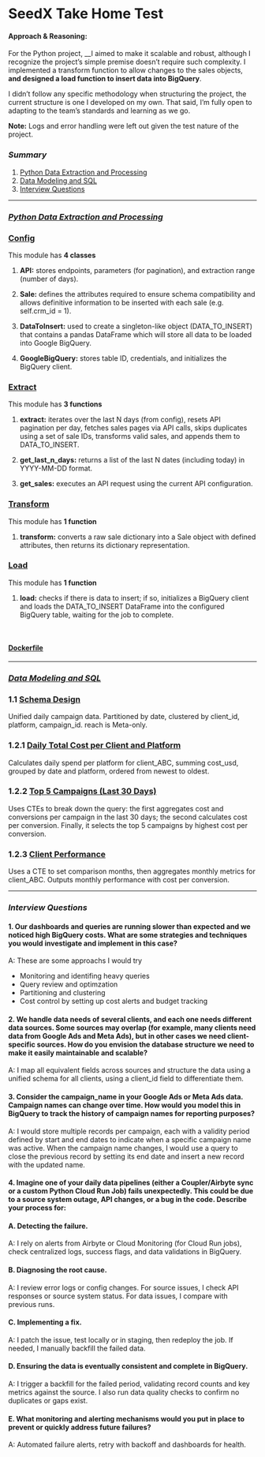 # SeedX Take Home Test
#### Approach & Reasoning:
For the Python project, __I aimed to make it scalable and robust, although I recognize the project’s simple premise doesn’t require such complexity. I implemented a transform function to allow changes to the sales objects, __and designed a load function to insert data into BigQuery__. 

I didn’t follow any specific methodology when structuring the project, the current structure is one I developed on my own. That said, I’m fully open to adapting to the team’s standards and learning as we go.

__Note:__ Logs and error handling were left out given the test nature of the project.

### _Summary_
1. [Python Data Extraction and Processing](#python)
2. [Data Modeling and SQL](#data)
3. [Interview Questions](#interview)

---

<a id="python"></a>
### [_Python Data Extraction and Processing_](https://github.com/paulocremas/seedx-home-test/tree/main/1.%20Python%20Data%20Extraction%20and%20Processing)

### [Config](https://github.com/paulocremas/seedx-home-test/blob/main/1.%20Python%20Data%20Extraction%20and%20Processing/config.py)
This module has __4 classes__

1. __API:__ stores endpoints, parameters (for pagination), and extraction range (number of days).

2. __Sale:__ defines the attributes required to ensure schema compatibility and allows definitive information to be inserted with each sale (e.g. self.crm_id = 1).

3. __DataToInsert:__ used to create a singleton-like object (DATA_TO_INSERT) that contains a pandas DataFrame which will store all data to be loaded into Google BigQuery.

4. __GoogleBigQuery:__ stores table ID, credentials, and initializes the BigQuery client.
 
### [Extract](https://github.com/paulocremas/seedx-home-test/blob/main/1.%20Python%20Data%20Extraction%20and%20Processing/modules/extract.py)
This module has __3 functions__

1. __extract:__ iterates over the last N days (from config), resets API pagination per day, fetches sales pages via API calls, skips duplicates using a set of sale IDs, transforms valid sales, and appends them to DATA_TO_INSERT.

2. __get_last_n_days:__ returns a list of the last N dates (including today) in YYYY-MM-DD format.

3. __get_sales:__ executes an API request using the current API configuration.

### [Transform](https://github.com/paulocremas/seedx-home-test/blob/main/1.%20Python%20Data%20Extraction%20and%20Processing/modules/transform.py)
This module has __1 function__

1. __transform:__ converts a raw sale dictionary into a Sale object with defined attributes, then returns its dictionary representation.

### [Load](https://github.com/paulocremas/seedx-home-test/blob/main/1.%20Python%20Data%20Extraction%20and%20Processing/modules/load.py)
This module has __1 function__

1. __load:__ checks if there is data to insert; if so, initializes a BigQuery client and loads the DATA_TO_INSERT DataFrame into the configured BigQuery table, waiting for the job to complete.
<br>

#### [Dockerfile](https://github.com/paulocremas/seedx-home-test/blob/main/1.%20Python%20Data%20Extraction%20and%20Processing/Dockerfile)

---
<a id="data"></a>
### [_Data Modeling and SQL_](https://github.com/paulocremas/seedx-home-test/tree/main/2.%20Data%20Modeling%20and%20SQL)
### 1.1 [Schema Design](https://github.com/paulocremas/seedx-home-test/blob/main/2.%20Data%20Modeling%20and%20SQL/1.1%20Schema%20Design.sql)
Unified daily campaign data. Partitioned by date, clustered by client_id, platform, campaign_id. reach is Meta-only.

### 1.2.1 [Daily Total Cost per Client and Platform](https://github.com/paulocremas/seedx-home-test/blob/main/2.%20Data%20Modeling%20and%20SQL/1.2.1%20Daily%20Total%20Cost%20per%20Client%20and%20Platform.sql)
Calculates daily spend per platform for client_ABC, summing cost_usd, grouped by date and platform, ordered from newest to oldest.

### 1.2.2 [Top 5 Campaigns (Last 30 Days)](https://github.com/paulocremas/seedx-home-test/blob/main/2.%20Data%20Modeling%20and%20SQL/1.2.2%20Top%205%20Campaigns%20(Last%2030%20Days).sql)
Uses CTEs to break down the query: the first aggregates cost and conversions per campaign in the last 30 days; the second calculates cost per conversion. Finally, it selects the top 5 campaigns by highest cost per conversion.

### 1.2.3 [Client Performance](https://github.com/paulocremas/seedx-home-test/blob/main/2.%20Data%20Modeling%20and%20SQL/1.2.3%20Client%20Performance.sql)
Uses a CTE to set comparison months, then aggregates monthly metrics for client_ABC. Outputs monthly performance with cost per conversion.

---
<a id="interview"></a>
### _Interview Questions_
#### 1. Our dashboards and queries are running slower than expected and we noticed high BigQuery costs. What are some strategies and techniques you would investigate and implement in this case?
A: These are some approachs I would try
* Monitoring and identifing heavy queries
* Query review and optimzation
* Partitioning and clustering
* Cost control by setting up cost alerts and budget tracking

#### 2. We handle data needs of several clients, and each one needs different data sources. Some sources may overlap (for example, many clients need data from Google Ads and Meta Ads), but in other cases we need client-specific sources. How do you envision the database structure we need to make it easily maintainable and scalable?
A: I map all equivalent fields across sources and structure the data using a unified schema for all clients, using a client_id field to differentiate them.

#### 3. Consider the campaign_name in your Google Ads or Meta Ads data. Campaign names can change over time. How would you model this in BigQuery to track the history of campaign names for reporting purposes?
A: I would store multiple records per campaign, each with a validity period defined by start and end dates to indicate when a specific campaign name was active. When the campaign name changes, I would use a query to close the previous record by setting its end date and insert a new record with the updated name.

#### 4. Imagine one of your daily data pipelines (either a Coupler/Airbyte sync or a custom Python Cloud Run Job) fails unexpectedly. This could be due to a source system outage, API changes, or a bug in the code. Describe your process for:
#### A. Detecting the failure.
A: I rely on alerts from Airbyte or Cloud Monitoring (for Cloud Run jobs), check centralized logs, success flags, and data validations in BigQuery.
#### B. Diagnosing the root cause.
A: I review error logs or config changes. For source issues, I check API responses or source system status. For data issues, I compare with previous runs.
#### C. Implementing a fix.
A: I patch the issue, test locally or in staging, then redeploy the job. If needed, I manually backfill the failed data.
#### D. Ensuring the data is eventually consistent and complete in BigQuery.
A: I trigger a backfill for the failed period, validating record counts and key metrics against the source. I also run data quality checks to confirm no duplicates or gaps exist.
#### E. What monitoring and alerting mechanisms would you put in place to prevent or quickly address future failures?
A: Automated failure alerts, retry with backoff and dashboards for health.

 
 
